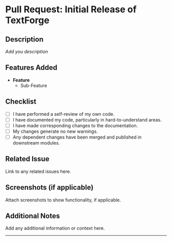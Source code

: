 # Pull Request: Initial Release of TextForge

## Description

_Add you description_

## Features Added

- **Feature**
  - Sub-Feature

## Checklist

- [ ] I have performed a self-review of my own code.
- [ ] I have documented my code, particularly in hard-to-understand areas.
- [ ] I have made corresponding changes to the documentation.
- [ ] My changes generate no new warnings.
- [ ] Any dependent changes have been merged and published in downstream modules.

## Related Issue

Link to any related issues here.

## Screenshots (if applicable)

Attach screenshots to show functionality, if applicable.

## Additional Notes

Add any additional information or context here.

---
